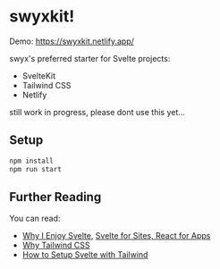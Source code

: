 # swyxkit!

Demo: https://swyxkit.netlify.app/



swyx's preferred starter for Svelte projects:

- SvelteKit
- Tailwind CSS
- Netlify

still work in progress, please dont use this yet...

## Setup

```bash
npm install
npm run start
```

## Further Reading

You can read:

- [Why I Enjoy Svelte](https://www.swyx.io/svelte-why/), [Svelte for Sites, React for Apps](https://www.swyx.io/svelte-sites-react-apps/)
- [Why Tailwind CSS](https://www.swyx.io/why-tailwind/)
- [How to Setup Svelte with Tailwind](https://dev.to/swyx/how-to-set-up-svelte-with-tailwind-css-4fg5)
